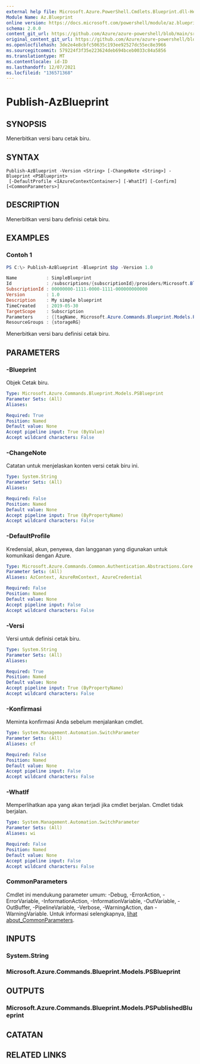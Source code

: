 ```yaml
---
external help file: Microsoft.Azure.PowerShell.Cmdlets.Blueprint.dll-Help.xml
Module Name: Az.Blueprint
online version: https://docs.microsoft.com/powershell/module/az.blueprint/publish-azblueprint
schema: 2.0.0
content_git_url: https://github.com/Azure/azure-powershell/blob/main/src/Blueprint/Blueprint/help/Publish-AzBlueprint.md
original_content_git_url: https://github.com/Azure/azure-powershell/blob/main/src/Blueprint/Blueprint/help/Publish-AzBlueprint.md
ms.openlocfilehash: 3de2e4e8cbfc50635c193ee92527dc55ec8e3966
ms.sourcegitcommit: 579224f3f35e223624deb694bceb0033c84a5856
ms.translationtype: MT
ms.contentlocale: id-ID
ms.lasthandoff: 12/07/2021
ms.locfileid: "136571368"
---
```

# Publish-AzBlueprint

## SYNOPSIS
Menerbitkan versi baru cetak biru.

## SYNTAX

```
Publish-AzBlueprint -Version <String> [-ChangeNote <String>] -Blueprint <PSBlueprint>
 [-DefaultProfile <IAzureContextContainer>] [-WhatIf] [-Confirm] [<CommonParameters>]
```

## DESCRIPTION
Menerbitkan versi baru definisi cetak biru.

## EXAMPLES

### Contoh 1
```powershell
PS C:\> Publish-AzBlueprint -Blueprint $bp -Version 1.0 

Name           : SimpleBlueprint
Id             : /subscriptions/{subscriptionId}/providers/Microsoft.Blueprint/blueprints/SimpleBlueprint/versions/1.0
SubscriptionId : 00000000-1111-0000-1111-000000000000
Version        : 1.0
Description    : My simple blueprint
TimeCreated    : 2019-05-30
TargetScope    : Subscription
Parameters     : {[tagName, Microsoft.Azure.Commands.Blueprint.Models.PSParameterValue], [tagValue, Microsoft.Azure.Commands.Blueprint.Models.PSParameterValue]}
ResourceGroups : {storageRG}
```

Menerbitkan versi baru definisi cetak biru.

## PARAMETERS

### -Blueprint
Objek Cetak biru.

```yaml
Type: Microsoft.Azure.Commands.Blueprint.Models.PSBlueprint
Parameter Sets: (All)
Aliases:

Required: True
Position: Named
Default value: None
Accept pipeline input: True (ByValue)
Accept wildcard characters: False
```

### -ChangeNote
Catatan untuk menjelaskan konten versi cetak biru ini.

```yaml
Type: System.String
Parameter Sets: (All)
Aliases:

Required: False
Position: Named
Default value: None
Accept pipeline input: True (ByPropertyName)
Accept wildcard characters: False
```

### -DefaultProfile
Kredensial, akun, penyewa, dan langganan yang digunakan untuk komunikasi dengan Azure.

```yaml
Type: Microsoft.Azure.Commands.Common.Authentication.Abstractions.Core.IAzureContextContainer
Parameter Sets: (All)
Aliases: AzContext, AzureRmContext, AzureCredential

Required: False
Position: Named
Default value: None
Accept pipeline input: False
Accept wildcard characters: False
```

### -Versi
Versi untuk definisi cetak biru.

```yaml
Type: System.String
Parameter Sets: (All)
Aliases:

Required: True
Position: Named
Default value: None
Accept pipeline input: True (ByPropertyName)
Accept wildcard characters: False
```

### -Konfirmasi
Meminta konfirmasi Anda sebelum menjalankan cmdlet.

```yaml
Type: System.Management.Automation.SwitchParameter
Parameter Sets: (All)
Aliases: cf

Required: False
Position: Named
Default value: None
Accept pipeline input: False
Accept wildcard characters: False
```

### -WhatIf
Memperlihatkan apa yang akan terjadi jika cmdlet berjalan. Cmdlet tidak berjalan.

```yaml
Type: System.Management.Automation.SwitchParameter
Parameter Sets: (All)
Aliases: wi

Required: False
Position: Named
Default value: None
Accept pipeline input: False
Accept wildcard characters: False
```

### CommonParameters
Cmdlet ini mendukung parameter umum: -Debug, -ErrorAction, -ErrorVariable, -InformationAction, -InformationVariable, -OutVariable, -OutBuffer, -PipelineVariable, -Verbose, -WarningAction, dan -WarningVariable. Untuk informasi selengkapnya, [lihat about_CommonParameters](http://go.microsoft.com/fwlink/?LinkID=113216).

## INPUTS

### System.String

### Microsoft.Azure.Commands.Blueprint.Models.PSBlueprint

## OUTPUTS

### Microsoft.Azure.Commands.Blueprint.Models.PSPublishedBlueprint

## CATATAN

## RELATED LINKS
